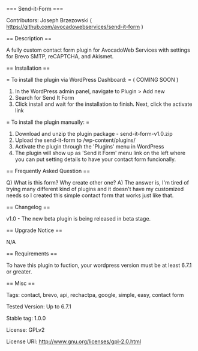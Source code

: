 === Send-it-Form ===

Contributors: Joseph Brzezowski ( https://github.com/avocadowebservices/send-it-form )

== Description ==

A fully custom contact form plugin for AvocadoWeb Services with settings for Brevo SMTP, reCAPTCHA, and Akismet.

== Installation ==

= To install the plugin via WordPress Dashboard: = ( COMING SOON )
1) In the WordPress admin panel, navigate to Plugin > Add new
2) Search for Send It Form
3) Click install and wait for the installation to finish. Next, click the activate link


= To install the plugin manually: =
1) Download and unzip the plugin package - send-it-form-v1.0.zip
2) Upload the send-it-form to /wp-content/plugins/
3) Activate the plugin through the 'Plugins' menu in WordPress
4) The plugin will show up as 'Send it Form' menu link on the left where you can put setting details to have your contact form funcionally.


== Frequently Asked Question ==

Q) What is this form? Why create other one?
A) The answer is, I'm tired of trying many different kind of plugins and it doesn't have my customized needs so I created this simple contact form that works just like that.

== Changelog ==

v1.0 - The new beta plugin is being released in beta stage.

== Upgrade Notice ==

N/A

== Requirements ==

To have this plugin to fuction, your wordpress version must be at least 6.7.1 or greater.

== Misc ==

Tags: contact, brevo, api, rechactpa, google, simple, easy, contact form

Tested Version: Up to 6.7.1

Stable tag: 1.0.0

License: GPLv2

License URI: http://www.gnu.org/licenses/gpl-2.0.html
